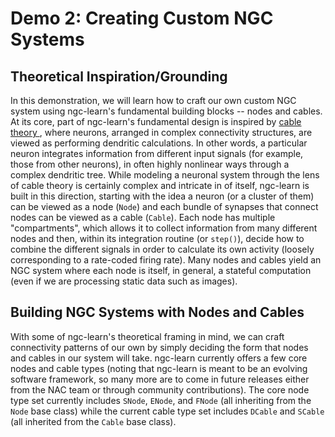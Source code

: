 # Demo 2: Creating Custom NGC Systems

## Theoretical Inspiration/Grounding
In this demonstration, we will learn how to craft our own custom NGC system
using ngc-learn's fundamental building blocks -- nodes and cables. At its core,
part of ngc-learn's fundamental design is inspired by
<a href="http://www.scholarpedia.org/article/Neuronal_cable_theory">cable theory </a>,
where neurons, arranged in complex connectivity structures, are viewed as
performing dendritic calculations. In other words, a particular neuron integrates
information from different input signals (for example, those from other neurons), in
often highly nonlinear ways through a complex dendritic tree. While modeling
a neuronal system through the lens of cable theory is certainly complex and intricate
in of itself, ngc-learn is built in this direction, starting with the idea a neuron
(or a cluster of them) can be viewed as a node (`Node`) and each bundle of synapses
that connect nodes can be viewed as a cable (`Cable`). Each node has multiple
"compartments", which allows it to collect information from many different nodes
and then, within its integration routine (or `step()`), decide how to combine
the different signals in order to calculate its own activity (loosely corresponding
to a rate-coded firing rate). Many nodes and cables yield an NGC system where each
node is itself, in general, a stateful computation (even if we are processing
static data such as images).

## Building NGC Systems with Nodes and Cables
With some of ngc-learn's theoretical framing in mind, we can craft connectivity
patterns of our own by simply deciding the form that nodes and cables in our system
will take. ngc-learn currently offers a few core nodes and cable types (noting that
ngc-learn is meant to be an evolving software framework, so many more are to come
in future releases either from the NAC team or through community contributions).
The core node type set currently includes `SNode`, `ENode`, and `FNode` (all inheriting
from the `Node` base class) while the current cable type set includes `DCable` and
`SCable` (all inherited from the `Cable` base class).

